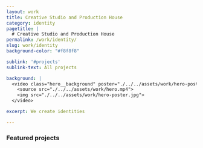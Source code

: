 ```yaml
---
layout: work
title: Creative Studio and Production House
category: identity
pagetitle: |
  # Creative Studio and Production House
permalink: /work/identity/
slug: work/identity
background-color: "#f8f8f8"

sublink: '#projects'
sublink-text: All projects

background: |
  <video class="hero__background" poster="./../../assets/work/hero-poster.jpg" loop autoplay muted playsinline>
    <source src="./../../assets/work/hero.mp4">
    <img src="./../../assets/work/hero-poster.jpg">
  </video>

excerpt: We create identities

---
```


### Featured projects
